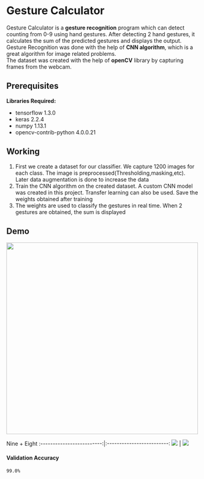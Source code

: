 # Gesture Calculator

<p>Gesture Calculator is a <b>gesture recognition</b> program which can detect counting from 0-9 using hand gestures.
After detecting 2 hand gestures, it calculates the sum of the predicted gestures and displays the output.</br>
Gesture Recognition was done with the help of <b>CNN algorithm</b>, which is a great algorithm for image related problems.</br>
The dataset was created with the help of <b>openCV</b> library by capturing frames from the webcam.
</p>

## Prerequisites


**Libraries Required:**
- tensorflow 1.3.0
- keras 2.2.4
- numpy 1.13.1
- opencv-contrib-python 4.0.0.21

## Working

1. First we create a dataset for our classifier. We capture 1200 images for each class. The image is preprocessed(Thresholding,masking,etc). Later data augmentation is done to increase the data
2. Train the CNN algorithm on the created dataset. A custom CNN model was created in this project. Transfer learning can also be used. Save the weights obtained after training
3. The weights are used to classify the gestures in real time. When 2 gestures are obtained, the sum is displayed

## Demo

<img src="https://github.com/vibhusehra/Gesture-Calculator/blob/master/Results/record.gif" width="500" height="500" />

Nine                       +  Eight
:-------------------------:|:-------------------------:
![](https://github.com/vibhusehra/Gesture-Calculator/blob/master/Results/nine.PNG)  |  ![](https://github.com/vibhusehra/Gesture-Calculator/blob/master/Results/eight.PNG)

#### Validation Accuracy
```
99.0%
```

